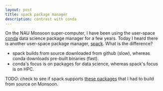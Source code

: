```yaml
---
layout: post
title: spack package manager
description: contrast with conda
---
```


On the NAU Monsoon super-computer, I have been using the user-space
[conda](https://conda.io/projects/conda/en/latest/user-guide/install/index.html)
data science package manager for a few years.  Today I heard there is
another user-space package manager,
[spack](https://spack-tutorial.readthedocs.io/en/latest/). What is the
difference?
- spack builds from source downloaded from github (slow), whereas
  conda downloads pre-built binaries (fast).
- conda's focus is on packages for data science, whereas spack's focus
  is on HPC.
  
TODO: check to see if spack supports [these
packages](https://github.com/tdhock/data.table-revdeps#software-required)
that I had to build from source on Monsoon.
